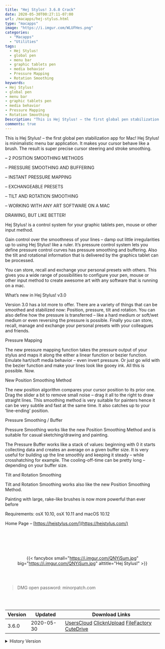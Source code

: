 ```yaml
---
title: "Hej Stylus! 3.6.0 Crack"
date: 2020-05-30T00:27:11-07:00
url: /macapps/hej-stylus.html
type: "macapps"
image: "https://i.imgur.com/WLUFHes.png"
categories:
  - "Macapps"
  - "Utilities"
tags:
  - Hej Stylus!
  - global pen
  - menu bar
  - graphic tablets pen
  - media behavior
  - Pressure Mapping
  - Rotation Smoothing
keywords:
- Hej Stylus!
- global pen
- menu bar
- graphic tablets pen
- media behavior
- Pressure Mapping
- Rotation Smoothing
Description: "This is Hej Stylus! – the first global pen stabilization app for Mac! Hej Stylus! is minimalistic menu bar application. It makes your cursor behave like a brush. The result is super precise cursor steering and stroke smoothing."
comments: true
---
```


This is Hej Stylus! – the first global pen stabilization app for Mac! Hej Stylus! is minimalistic menu bar application. It makes your cursor behave like a brush. The result is super precise cursor steering and stroke smoothing.

– 2 POSITION SMOOTHING METHODS

– PRESSURE SMOOTHING AND BUFFERING

– INSTANT PRESSURE MAPPING

– EXCHANGEABLE PRESETS

– TILT AND ROTATION SMOOTHING

– WORKING WITH ANY ART SOFTWARE ON A MAC



DRAWING, BUT LIKE BETTER!

Hej Stylus! is a control system for your graphic tablets pen, mouse or other input method.



Gain control over the smoothness of your lines – damp out little irregularities up to using Hej Stylus! like a ruler. It’s pressure control system lets you define pressure control
curves has pressure smoothing and buffering. Also the tilt and rotational information that is delivered by the graphics tablet can be processed.



You can store, recall and exchange your personal presets with others. This gives you a wide range of possibilities to configure your pen, mouse or other input method to create
awesome art with any software that is running on a mac.



What’s new in Hej Stylus! v3.0

Version 3.0 has a lot more to offer. There are a variety of things that can be smoothed and stabilized now: Position, pressure, tilt and rotation. You can also define how the
pressure is transferred – like a hard medium or soft/wet medium or even reversing the pressure is possible. Finally you can store, recall, manage and exchange your personal presets
with your colleagues and friends.



Pressure Mapping

The new pressure mapping function takes the pressure output of your stylus and maps it along the either a linear function or bezier function. Emulate hart/soft media behavior – even
invert pressure. Or just go wild with the bezier function and make your lines look like gooey ink. All this is possible. Now.



New Position Smoothing Method

The new position algorithm compares your cursor position to its prior one. Drag the slider a bit to remove small noise – drag it all to the right to draw straight lines. This
smoothing method is very suitable for painters hence it can be very subtile and fast at the same time. It also catches up to your ‘line-ending’ position.



Pressure Smoothing / Buffer

Pressure Smoothing works like the new Position Smoothing Method and is suitable for casual sketching/drawing and painting.



The Pressure Buffer works like a stack of values: beginning with 0 it starts collecting data and creates an average on a given buffer size. It is very useful for building up the
line smoothly and keeping it steady – while crosshatching for example. The cooling-off-time can be pretty long – depending on your buffer size.



Tilt and Rotation Smoothing

Tilt and Rotation Smoothing works also like the new Position Smoothing Method.

Painting with large, rake-like brushes is now more powerful than ever before



Requirements: osX 10.10, osX 10.11 and macOS 10.12

Home Page – [https://hejstylus.com/](https://hejstylus.com/)

<br/>
<br/>
<script async src="https://pagead2.googlesyndication.com/pagead/js/adsbygoogle.js"></script>
<ins class="adsbygoogle"
     style="display:block; text-align:center;"
     data-ad-layout="in-article"
     data-ad-format="fluid"
     data-ad-client="ca-pub-8746275014476192"
     data-ad-slot="5144997159"></ins>
<script>
     (adsbygoogle = window.adsbygoogle || []).push({});
</script>
<br/>
<br/>


<center>

{{< fancybox small="https://i.imgur.com/QNYjSum.jpg" big="https://i.imgur.com/QNYjSum.jpg" alttitle="Hej Stylus!" >}}

</center>

<br/>
<br/>


> DMG open password: minorpatch.com

<br/>

<br/>
<div id="history_version" class="history_version">

| Version | Updated | Download Links |
| ---- | ---- | ---- |
| 3.6.0 | 2020-05-30 | [UsersCloud](https://ouo.io/AeeqYe)   [ClicknUpload](https://ouo.io/iEwPcd)   [FileFactory](https://ouo.io/2Xc2Y1)   [CuteDrive](https://ouo.io/IoJ7dPr) |
<details>
<summary>History Version</summary>

| Version | Updated | Download Links |
| ---- | ---- | ---- |
| 3.5.1 | 2020-02-27 | [UsersCloud](https://ouo.io/TcT5UN)   [ClicknUpload](https://ouo.io/RbaJHb)   [FileFactory](https://ouo.io/gYVBYY)   [CuteDrive](https://ouo.io/oxZ0uq) |
</details>

</div>
